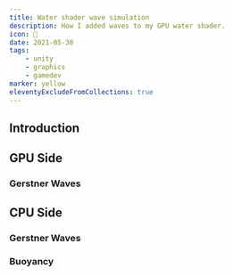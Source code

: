 ```yaml
--- 
title: Water shader wave simulation
description: How I added waves to my GPU water shader.
icon: 🛶
date: 2021-05-30
tags: 
    - unity
    - graphics
    - gamedev
marker: yellow
eleventyExcludeFromCollections: true
--- 
```


## Introduction

## GPU Side

### Gerstner Waves

## CPU Side

### Gerstner Waves

### Buoyancy



[asset-link]: https://assetstore.unity.com/packages/vfx/shaders/stylized-water-for-urp-162025?aid=1011l3n8v
[asset-documentation]: https://alexander-ameye.gitbook.io/stylized-water/
[unity-awards]: https://awards.unity.com/2020#best-artistic-tool
[max-nielsen-twitter]: https://twitter.com/MaxNielsenDev
[staggart-water]: https://assetstore.unity.com/packages/vfx/shaders/stylized-water-2-170386?aid=1011l3n8v
[refraction]: refraction.png "Water refraction."
[caustics]: caustics.png "Water caustics."
[reflections]: reflections.png "Water planar reflections."
[maxnielsen]: maxnielsen.png "Max Nielsen game."
